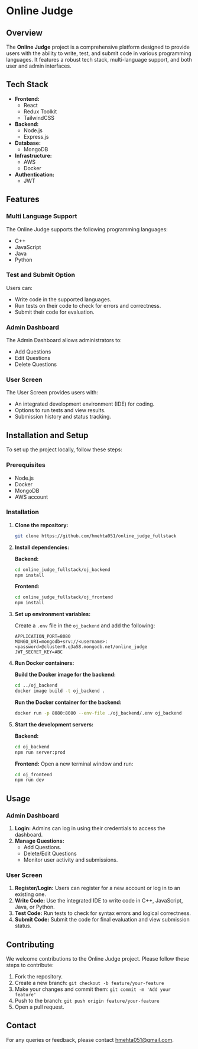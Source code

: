 # Online Judge

## Overview
The **Online Judge** project is a comprehensive platform designed to provide users with the ability to write, test, and submit code in various programming languages. It features a robust tech stack, multi-language support, and both user and admin interfaces.

## Tech Stack
- **Frontend:**
  - React
  - Redux Toolkit
  - TailwindCSS
- **Backend:**
  - Node.js
  - Express.js
- **Database:**
  - MongoDB
- **Infrastructure:**
  - AWS
  - Docker
- **Authentication:**
  - JWT

## Features

### Multi Language Support
The Online Judge supports the following programming languages:
- C++
- JavaScript
- Java
- Python

### Test and Submit Option
Users can:
- Write code in the supported languages.
- Run tests on their code to check for errors and correctness.
- Submit their code for evaluation.

### Admin Dashboard
The Admin Dashboard allows administrators to:
- Add Questions
- Edit Questions
- Delete Questions

### User Screen
The User Screen provides users with:
- An integrated development environment (IDE) for coding.
- Options to run tests and view results.
- Submission history and status tracking.

## Installation and Setup
To set up the project locally, follow these steps:

### Prerequisites
- Node.js
- Docker
- MongoDB
- AWS account

### Installation
1. **Clone the repository:**
    ```bash
    git clone https://github.com/hmehta051/online_judge_fullstack
    ```

2. **Install dependencies:**

    **Backend:**
    ```bash
    cd online_judge_fullstack/oj_backend
    npm install
    ```

    **Frontend:**
    ```bash
   cd online_judge_fullstack/oj_frontend
    npm install
    ```

3. **Set up environment variables:**

   Create a `.env` file in the `oj_backend` and add the following:
    ```plaintext
    APPLICATION_PORT=8080
    MONGO_URI=mongodb+srv://<username>:<password>@cluster0.q3a58.mongodb.net/online_judge
    JWT_SECRET_KEY=ABC
    ```

4. **Run Docker containers:**

    **Build the Docker image for the backend:**
    ```bash
    cd ../oj_backend
    docker image build -t oj_backend .
    ```

    **Run the Docker container for the backend:**
    ```bash
    docker run -p 8080:8080 --env-file ./oj_backend/.env oj_backend
    ```

5. **Start the development servers:**

    **Backend:**
    ```bash
    cd oj_backend
    npm run server:prod
    ```

    **Frontend:**
    Open a new terminal window and run:
    ```bash
    cd oj_frontend
    npm run dev
    ```

## Usage

### Admin Dashboard
1. **Login:**
   Admins can log in using their credentials to access the dashboard.
2. **Manage Questions:**
   - Add Questions.
   - Delete/Edit Questions
   - Monitor user activity and submissions.

### User Screen
1. **Register/Login:**
   Users can register for a new account or log in to an existing one.
2. **Write Code:**
   Use the integrated IDE to write code in C++, JavaScript, Java, or Python.
3. **Test Code:**
   Run tests to check for syntax errors and logical correctness.
4. **Submit Code:**
   Submit the code for final evaluation and view submission status.

## Contributing
We welcome contributions to the Online Judge project. Please follow these steps to contribute:
1. Fork the repository.
2. Create a new branch: `git checkout -b feature/your-feature`
3. Make your changes and commit them: `git commit -m 'Add your feature'`
4. Push to the branch: `git push origin feature/your-feature`
5. Open a pull request.

## Contact
For any queries or feedback, please contact [hmehta051@gmail.com](mailto:hmehta051@gmail.com).
